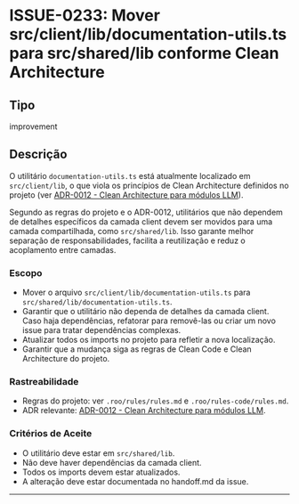 # ISSUE-0233: Mover src/client/lib/documentation-utils.ts para src/shared/lib conforme Clean Architecture

## Tipo

improvement

## Descrição

O utilitário `documentation-utils.ts` está atualmente localizado em `src/client/lib`, o que viola os princípios de Clean Architecture definidos no projeto (ver [ADR-0012 - Clean Architecture para módulos LLM](../../../docs/adr/ADR-0012-Clean-Architecture-LLM.md)). 

Segundo as regras do projeto e o ADR-0012, utilitários que não dependem de detalhes específicos da camada client devem ser movidos para uma camada compartilhada, como `src/shared/lib`. Isso garante melhor separação de responsabilidades, facilita a reutilização e reduz o acoplamento entre camadas.

### Escopo

- Mover o arquivo `src/client/lib/documentation-utils.ts` para `src/shared/lib/documentation-utils.ts`.
- Garantir que o utilitário não dependa de detalhes da camada client. Caso haja dependências, refatorar para removê-las ou criar um novo issue para tratar dependências complexas.
- Atualizar todos os imports no projeto para refletir a nova localização.
- Garantir que a mudança siga as regras de Clean Code e Clean Architecture do projeto.

### Rastreabilidade

- Regras do projeto: ver `.roo/rules/rules.md` e `.roo/rules-code/rules.md`.
- ADR relevante: [ADR-0012 - Clean Architecture para módulos LLM](../../../docs/adr/ADR-0012-Clean-Architecture-LLM.md).

### Critérios de Aceite

- O utilitário deve estar em `src/shared/lib`.
- Não deve haver dependências da camada client.
- Todos os imports devem estar atualizados.
- A alteração deve estar documentada no handoff.md da issue.

---